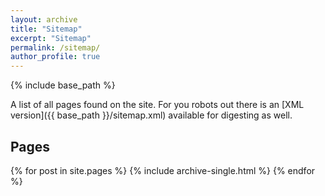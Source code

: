 ```yaml
---
layout: archive
title: "Sitemap"
excerpt: "Sitemap"
permalink: /sitemap/
author_profile: true
---
```


{% include base_path %}

A list of all pages found on the site. For you robots out there is an [XML version]({{ base_path }}/sitemap.xml) available for digesting as well.

<h2>Pages</h2>
{% for post in site.pages %}
  {% include archive-single.html %}
{% endfor %}


